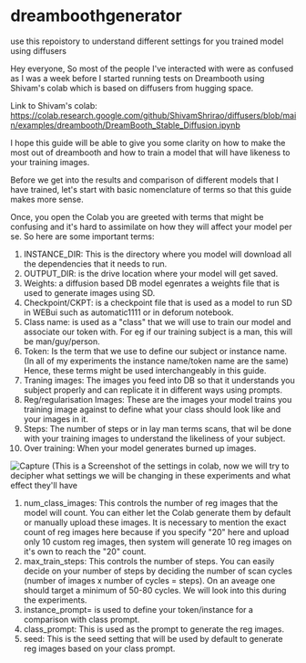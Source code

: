 # dreamboothgenerator
use this repoistory to understand different settings for you trained model using diffusers


Hey everyone,
So most of the people I've interacted with were as confused as I was a week before I started running tests on Dreambooth using Shivam's colab which is based on diffusers from hugging space.

Link to Shivam's colab: https://colab.research.google.com/github/ShivamShrirao/diffusers/blob/main/examples/dreambooth/DreamBooth_Stable_Diffusion.ipynb

I hope this guide will be able to give you some clarity on how to make the most out of dreambooth and how to train a model that will have likeness to your training images.

Before we get into the results and comparison of different models that I have trained, let's start with basic nomenclature of terms so that this guide makes more sense.

Once, you open the Colab you are greeted with terms that might be confusing and it's hard to assimilate on how they will affect your model per se. So here are some important terms:
1. INSTANCE_DIR: This is the directory where you model will download all the dependencies that it needs to run.
2. OUTPUT_DIR: is the drive location where your model will get saved.
3. Weights: a diffusion based DB model egenrates a weights file that is used to generate images using SD.
4. Checkpoint/CKPT: is a checkpoint file that is used as a model to run SD in WEBui such as automatic1111 or in deforum notebook.
5. Class name: is used as a "class" that we will use to train our model and associate our token with. For eg if our training subject is a man, this will be man/guy/person.
6. Token: Is the term that we use to define our subject or instance name. (In all of my experiments the instance name/token name are the same) Hence, these terms might be used interchangeably in this guide.
7. Traning images: The images you feed into DB so that it understands you subject properly and can replicate it in different ways using prompts.
8. Reg/regularisation Images: These are the images your model trains you training image against to define what your class should look like and your images in it.
9. Steps: The number of steps or in lay man terms scans, that wil be done with your training images to understand the likeliness of your subject.
10. Over training: When your model generates burned up images.


![Capture](https://user-images.githubusercontent.com/113246464/194551917-9d3e94c3-6bd0-40d8-ade2-163e0f81f3c1.PNG)
(This is a Screenshot of the settings in colab, now we will try to decipher what settings we will be changing in these experiments and what effect they'll have

1. num_class_images: This controls the number of reg images that the model will count. You can either let the Colab generate them by default or manually upload these images. It is necessary to mention the exact count of reg images here because if you specify "20" here and upload only 10 custom reg images, then system will generate 10 reg images on it's own to reach the "20" count.
2. max_train_steps: This controls the number of steps. You can easily decide on your number of steps by deciding the number of scan cycles (number of images x number of cycles = steps). On an aveage one should target a minimum of 50-80 cycles. We will look into this during the experiments.
3. instance_prompt= is used to define your token/instance for a comparison with class prompt.
4. class_prompt: This is used as the prompt to generate the reg images.
5. seed: This is the seed setting that will be used by default to generate reg images based on your class prompt.

